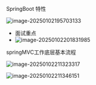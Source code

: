 SpringBoot 特性





![image-20250102195703133](C:\Users\ZhuanZ\AppData\Roaming\Typora\typora-user-images\image-20250102195703133.png)



* 面试重点 
* ![image-20250102201831985](C:\Users\ZhuanZ\AppData\Roaming\Typora\typora-user-images\image-20250102201831985.png)





springMVC工作底层基本流程

![image-20250102211323317](C:\Users\ZhuanZ\AppData\Roaming\Typora\typora-user-images\image-20250102211323317.png)

![image-20250102211346151](C:\Users\ZhuanZ\AppData\Roaming\Typora\typora-user-images\image-20250102211346151.png)